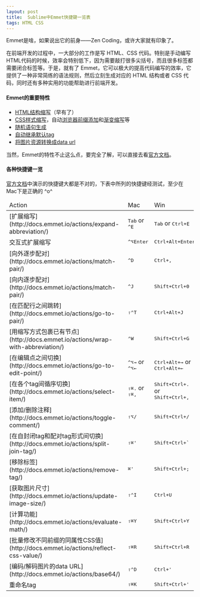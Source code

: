 ```yaml
---
layout: post
title:  Sublime中Emmet快捷键一览表
tags: HTML CSS
---
```


Emmet是啥，如果说出它的前身——Zen Coding，或许大家就有印象了。

<!--more-->

在前端开发的过程中，一大部分的工作是写 HTML、CSS 代码。特别是手动编写HTML代码的时候，效率会特别低下，因为需要敲打很多尖括号，而且很多标签都需要闭合标签等。于是，就有了 Emmet，它可以极大的提高代码编写的效率，它提供了一种非常简练的语法规则，然后立刻生成对应的 HTML 结构或者 CSS 代码，同时还有多种实用的功能帮助进行前端开发。

#### Emmet的重要特性
- [HTML结构缩写](http://docs.emmet.io/abbreviations/syntax/)（早有了）
- [CSS样式缩写](http://docs.emmet.io/css-abbreviations/)，自动[浏览器前缀添加](http://docs.emmet.io/css-abbreviations/vendor-prefixes/)和[渐变缩写](http://docs.emmet.io/css-abbreviations/gradients/)等
- [随机语句生成](http://docs.emmet.io/abbreviations/lorem-ipsum/)
- [自动继承默认tag](http://docs.emmet.io/abbreviations/implicit-names/)
- [将图片资源转换成data url](http://docs.emmet.io/actions/)

当然，Emmet的特性不止这么点，要完全了解，可以直接去看[官方文档](http://docs.emmet.io/)。

#### 各种快捷键一览
[官方文档](http://docs.emmet.io/)中演示的快捷键大都是不对的，下表中所列的快捷键经测试，至少在Mac下是正确的 ^o^
<div class="table-responsive">
  <table class="table table-bordered">
    <thead>
      <tr>
        <td>Action</td>
        <td>Mac</td>
        <td>Win</td>
      </tr>
    </thead>
    <tbody>
      <tr>
        <td>[扩展缩写](http://docs.emmet.io/actions/expand-abbreviation/)</td>
        <td><kbd>Tab</kbd> or <kbd>^E</kbd></td>
        <td><kbd>Tab</kbd> or <kbd>Ctrl+E</kbd></td>
      </tr>
      <tr>
        <td>交互式扩展缩写</td>
        <td><kbd>^⌥Enter</kbd></td>
        <td><kbd>Ctrl+Alt+Enter</kbd></td>
      </tr>
      <tr>
        <td>[向外逐步配对](http://docs.emmet.io/actions/match-pair/)</td>
        <td><kbd>^D</kbd></td>
        <td><kbd>Ctrl+,</kbd></td>
      </tr>
      <tr>
        <td>[向内逐步配对](http://docs.emmet.io/actions/match-pair/)</td>
        <td><kbd>^J</kbd></td>
        <td><kbd>Shift+Ctrl+0</kbd></td>
      </tr>
      <tr>
        <td>[在匹配行之间跳转](http://docs.emmet.io/actions/go-to-pair/)</td>
        <td><kbd>⇧⌃T</kbd></td>
        <td><kbd>Ctrl+Alt+J</kbd></td>
      </tr>
      <tr>
        <td>[用缩写方式包裹已有节点](http://docs.emmet.io/actions/wrap-with-abbreviation/)</td>
        <td><kbd>⌃W</kbd></td>
        <td><kbd>Shift+Ctrl+G</kbd></td>
      </tr>
      <tr>
        <td>[在编辑点之间切换](http://docs.emmet.io/actions/go-to-edit-point/)</td>
        <td><kbd>^⌥→</kbd> or <kbd>^⌥←</kbd></td>
        <td><kbd>Ctrl+Alt+→</kbd> or <kbd>Ctrl+Alt+←</kbd></td>
      </tr>
      <tr>
        <td>[在各个tag间循序切换](http://docs.emmet.io/actions/select-item/)</td>
        <td><kbd>⇧⌘.</kbd> or <kbd>⇧⌘,</kbd></td>
        <td><kbd>Shift+Ctrl+.</kbd> or <kbd>Shift+Ctrl+,</kbd></td>
      </tr>
      <tr>
        <td>[添加/删除注释](http://docs.emmet.io/actions/toggle-comment/)</td>
        <td><kbd>⇧⌥/</kbd></td>
        <td><kbd>Shift+Ctrl+/</kbd></td>
      </tr>
      <tr>
        <td>[在自封闭tag和配对tag形式间切换](http://docs.emmet.io/actions/split-join-tag/)</td>
        <td><kbd>⇧⌘'</kbd></td>
        <td><kbd>Shift+Ctrl+`</kbd></td>
      </tr>
      <tr>
        <td>[移除标签](http://docs.emmet.io/actions/remove-tag/)</td>
        <td><kbd>⌘'</kbd></td>
        <td><kbd>Shift+Ctrl+;</kbd></td>
      </tr>
      <tr>
        <td>[获取图片尺寸](http://docs.emmet.io/actions/update-image-size/)</td>
        <td><kbd>⇧⌃I</kbd></td>
        <td><kbd>Ctrl+U</kbd></td>
      </tr>
      <tr>
        <td>[计算功能](http://docs.emmet.io/actions/evaluate-math/)</td>
        <td><kbd>⇧⌘Y</kbd></td>
        <td><kbd>Shift+Ctrl+Y</kbd></td>
      </tr>
      <tr>
        <td>[批量修改不同前缀的同属性CSS值](http://docs.emmet.io/actions/reflect-css-value/)</td>
        <td><kbd>⇧⌘R</kbd></td>
        <td><kbd>Shift+Ctrl+R</kbd></td>
      </tr>
      <tr>
        <td>[编码/解码图片的data URL](http://docs.emmet.io/actions/base64/)</td>
        <td><kbd>⇧⌃D</kbd></td>
        <td><kbd>Ctrl+'</kbd></td>
      </tr>
      <tr>
        <td>重命名tag</td>
        <td><kbd>⇧⌘K</kbd></td>
        <td><kbd>Shift+Ctrl+'</kbd></td>
      </tr>
    </tbody>
  </table>
</div>